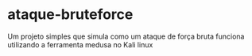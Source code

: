 # ataque-bruteforce
Um projeto simples que simula como um ataque de força bruta funciona utilizando a ferramenta medusa no Kali linux
